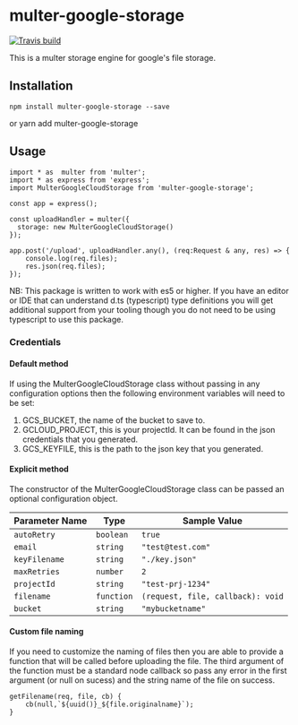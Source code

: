 # multer-google-storage
[![Travis build](https://img.shields.io/travis/ARozar/multer-google-storage.svg)](https://travis-ci.org/ARozar/multer-google-storage/)

This is a multer storage engine for google's file storage.

## Installation
    npm install multer-google-storage --save

or
    yarn add multer-google-storage


## Usage
    import * as  multer from 'multer';
    import * as express from 'express';
    import MulterGoogleCloudStorage from 'multer-google-storage';

    const app = express();

    const uploadHandler = multer({
      storage: new MulterGoogleCloudStorage()
    });

    app.post('/upload', uploadHandler.any(), (req:Request & any, res) => {
        console.log(req.files);
        res.json(req.files);
    });

NB: This package is written to work with es5 or higher.  If you have an editor or IDE that can understand d.ts (typescript) type definitions you will get additional support from your tooling though you do not need to be using typescript to use this package.

### Credentials
#### Default method
If using the MulterGoogleCloudStorage class without passing in any configuration options then the following environment variables will need to be set:
1. GCS_BUCKET, the name of the bucket to save to.
2. GCLOUD_PROJECT, this is your projectId.  It can be found in the json credentials that you generated.
3. GCS_KEYFILE, this is the path to the json key that you generated.

#### Explicit method
The constructor of the MulterGoogleCloudStorage class can be passed an optional configuration object.

| Parameter Name | Type | Sample Value |
|---|---|---|
|`autoRetry`|`boolean`| `true`|
|`email`|`string`|`"test@test.com"`|
|`keyFilename`|`string`|`"./key.json"`|
|`maxRetries`|`number`|`2`|
|`projectId`|`string`|`"test-prj-1234"`|
|`filename`| `function`|`(request, file, callback): void`|
|`bucket`|`string`|`"mybucketname"`|

#### Custom file naming
If you need to customize the naming of files then you are able to provide a function that will be called before uploading the file.  The third argument of the function must be a standard node callback so pass any error in the first argument (or null on sucess) and the string name of the file on success.

	getFilename(req, file, cb) {
    	cb(null,`${uuid()}_${file.originalname}`);
	}

